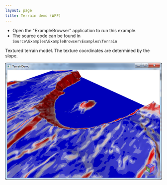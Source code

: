 ```yaml
---
layout: page
title: Terrain demo (WPF)
---
```


- Open the "ExampleBrowser" application to run this example.
- The source code can be found in `Source\Examples\ExampleBrowser\Examples\Terrain`

Textured terrain model. The texture coordinates are determined by the slope.

![Terrain demo](/public/images/demos/wpf/TerrainDemo.png)
